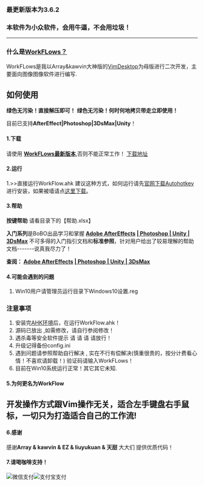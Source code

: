 ### 最更新版本为3.6.2 

### 本软件为小众软件，会用牛逼，不会用垃圾！
____________________________________________________
### **什么是[WorkFLows？](https://github.com/BoBOVFX/Vimdesktop_BoBO/releases)**

WorkFLows是我以Array&kawvin大神版的[VimDesktop](https://github.com/linxinhong/VimDesktop)为母版进行二次开发，主要面向图像图像软件进行编写.

## 如何使用

**绿色无污染！直接解压即可！**
**绿色无污染！何时何地拷贝带走立即使用！**

目前已支持**AfterEffect|Photoshop|3DsMax|Unity**！

#### 1.下载
####
请使用 **[WorkFLows最新版本](https://github.com/BoBOVFX/Vimdesktop_BoBO/releases)**,否则不能正常工作！
[下载地址](https://github.com/BoBOVFX/Vimdesktop_BoBO/releases)

#### 2.运行

1.>>直接运行WorkFlow.ahk 建议这种方式，如何运行请先[官网下载Autohotkey](https://www.autohotkey.com/)进行安装，如果被墙请点[这里下载](https://www.lanzous.com/i6yvg0h)。


#### 3.帮助

**按键帮助** 请看目录下的【帮助.xlsx】

**入门系列**是BoBO出品学习和掌握 **[Adobe AfterEffects](https://github.com/victorwoo/vimdesktop) [| Photoshop | Unity | 3DsMax](https://www.kancloud.cn/funbobosky/vim_unity)** 不可多得的入门指引文档和**标准参照**，针对用户给出了较易理解的帮助文档-------说真我尽力了！

**查阅： [Adobe AfterEffects](https://github.com/victorwoo/vimdesktop) [| Photoshop | Unity | 3DsMax](https://www.kancloud.cn/funbobosky/vim_unity)**


#### 4.可能会遇到的问题
1. Win10用户请管理员运行目录下Windows10设置.reg

### 注意事项
1. 安装完[AHK环境](https://www.autohotkey.com/download/ahk-install.exe)后，在运行WorkFlow.ahk！
2. 源码已放出 ,如需修改，请自行参阅修改！
3. 遇杀毒等安全软件提示 请 请 请 请放行！
4. 升级记得备份config.ini
5. 遇到问题请参照帮助自行解决 , 实在不行有偿解决(慎重很贵的，按分计费看心情！不喜欢请卸载！) 验证码请输入WorkFLows！
6. 目前在Win10系统运行正常！其它其它未知.

#### 5.为何更名为WorkFlow

## 开发操作方式跟Vim操作无关，适合左手键盘右手鼠标，一切只为打造适合自己的工作流!

#### 6.感谢

感谢**Array & kawvin & EZ & liuyukuan & 天甜** 大大们 提供优质代码！

#### 7.请喝咖啡支持！
![微信支付](https://i.loli.net/2019/08/28/5F9byl4WXnfhkUs.png)![支付宝支付](https://i.loli.net/2019/08/28/TtQ5l1ChLBzj3sS.png)